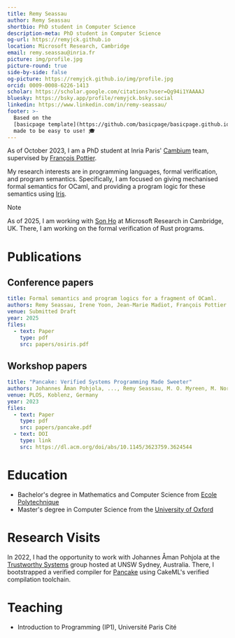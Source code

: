 ```yaml
---
title: Remy Seassau
author: Remy Seassau
shortbio: PhD student in Computer Science
description-meta: PhD student in Computer Science
og-url: https://remyjck.github.io
location: Microsoft Research, Cambridge
email: remy.seassau@inria.fr
picture: img/profile.jpg
picture-round: true
side-by-side: false
og-picture: https://remyjck.github.io/img/profile.jpg
orcid: 0009-0008-6226-1413
scholar: https://scholar.google.com/citations?user=Qg94i1YAAAAJ
bluesky: https://bsky.app/profile/remyjck.bsky.social
linkedin: https://www.linkedin.com/in/remy-seassau/
footer: >-
  Based on the
  [basicpage template](https://github.com/basicpage/basicpage.github.io),
  made to be easy to use! 🎓
---
```


As of October 2023, I am a PhD student at Inria Paris' [Cambium](https://cambium.inria.fr/) team, supervised by [François Pottier](https://cambium.inria.fr/~fpottier/).

My research interests are in programming languages, formal verification, and program semantics. Specifically, I am focused on giving mechanised formal semantics for OCaml, and providing a program logic for these semantics using [Iris](https://iris-project.org/).

> [!NOTE]
> As of 2025, I am working with [Son Ho](https://www.sonho.fr/) at Microsoft Research in Cambridge, UK.
> There, I am working on the formal verification of Rust programs.

# Publications

## Conference papers

``` yaml {.paper}
title: Formal semantics and program logics for a fragment of OCaml.
authors: Remy Seassau, Irene Yoon, Jean-Marie Madiot, François Pottier
venue: Submitted Draft
year: 2025
files:
  - text: Paper
    type: pdf
    src: papers/osiris.pdf
```

## Workshop papers

``` yaml {.paper}
title: "Pancake: Verified Systems Programming Made Sweeter"
authors: Johannes Åman Pohjola, ..., Remy Seassau, M. O. Myreen, M. Norrish, G. Heiser
venue: PLOS, Koblenz, Germany
year: 2023
files:
  - text: Paper
    type: pdf
    src: papers/pancake.pdf
  - text: DOI
    type: link
    src: https://dl.acm.org/doi/abs/10.1145/3623759.3624544
```

# Education

- Bachelor's degree in Mathematics and Computer Science from [Ecole Polytechnique](https://www.polytechnique.edu/)
- Master's degree in Computer Science from the [University of Oxford](https://www.ox.ac.uk/admissions/graduate/courses/msc-advanced-computer-science)

# Research Visits

In 2022, I had the opportunity to work with Johannes Åman Pohjola at the [Trustworthy Systems](https://trustworthy.systems/) group hosted at UNSW Sydney, Australia.
There, I bootstrapped a verified compiler for [Pancake](https://trustworthy.systems/projects/pancake/) using CakeML's verified compilation toolchain.

# Teaching

- Introduction to Programming (IP1), Université Paris Cité

